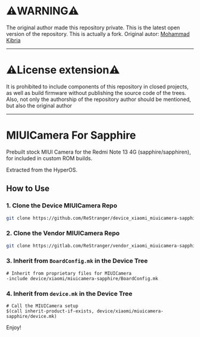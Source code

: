 <h1>⚠️WARNING⚠️</h1>
The original author made this repository private. This is the latest open version of the repository. This is actually a fork. Original autor: <a href="https://github.com/kibria5">Mohammad Kibria</a>

---

<h1>⚠️License extension⚠️</h1>
It is prohibited to include components of this repository in closed projects, as well as build firmware without publishing the source code of the trees.
Also, not only the authorship of the repository author should be mentioned, but also the original author

---

# MIUICamera For Sapphire

Prebuilt stock MIUI Camera for the Redmi Note 13 4G (sapphire/sapphiren), for included in custom ROM builds.

Extracted from the HyperOS.

## How to Use

### 1. Clone the Device MIUICamera Repo

```bash
git clone https://github.com/ReStranger/device_xiaomi_miuicamera-sapphire.git -b 14.0 device/xiaomi/miuicamera-sapphire
```

### 2. Clone the Vendor MIUICamera Repo

```bash
git clone https://gitlab.com/ReStranger/vendor_xiaomi_miuicamera-sapphire.git -b 14.0 vendor/xiaomi/miuicamera-sapphire
```

### 3. Inherit from `BoardConfig.mk` in the Device Tree

```
# Inherit from proprietary files for MIUICamera
-include device/xiaomi/miuicamera-sapphire/BoardConfig.mk
```

### 4. Inherit from `device.mk` in the Device Tree

```
# Call the MIUICamera setup
$(call inherit-product-if-exists, device/xiaomi/miuicamera-sapphire/device.mk)
```

Enjoy!
